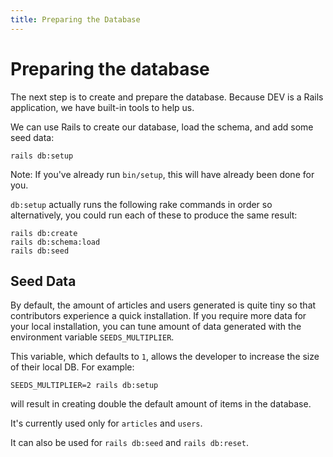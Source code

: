 ```yaml
---
title: Preparing the Database
---
```


# Preparing the database

The next step is to create and prepare the database. Because DEV is a Rails
application, we have built-in tools to help us.

We can use Rails to create our database, load the schema, and add some seed
data:

```shell
rails db:setup
```

Note: If you've already run `bin/setup`, this will have already been done for
you.

`db:setup` actually runs the following rake commands in order so alternatively,
you could run each of these to produce the same result:

```shell
rails db:create
rails db:schema:load
rails db:seed
```

## Seed Data

By default, the amount of articles and users generated is quite tiny so that
contributors experience a quick installation. If you require more data for your
local installation, you can tune amount of data generated with the environment
variable `SEEDS_MULTIPLIER`.

This variable, which defaults to `1`, allows the developer to increase the size
of their local DB. For example:

```shell
SEEDS_MULTIPLIER=2 rails db:setup
```

will result in creating double the default amount of items in the database.

It's currently used only for `articles` and `users`.

It can also be used for `rails db:seed` and `rails db:reset`.
